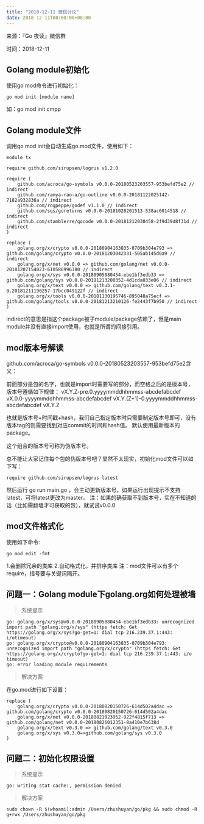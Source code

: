 ```yaml
---
title: "2018-12-11 微信讨论"
date: 2018-12-11T00:00:00+08:00
---
```


来源：『Go 夜读』微信群

时间：2018-12-11

## Golang module初始化
使用go mod命令进行初始化：
```golang
go mod init [module name]
```

如：go mod init cmpp

## Golang module文件
调用go mod init会自动生成go.mod文件，使用如下：

```text
module tx

require github.com/sirupsen/logrus v1.2.0

require (
	github.com/acroca/go-symbols v0.0.0-20180523203557-953befd75e2 // indirect
	github.com/ramya-rao-a/go-outline v0.0.0-20181122025142-7182a932836a // indirect
	github.com/rogpeppe/godef v1.1.0 // indirect
	github.com/sqs/goreturns v0.0.0-20181028201513-538ac6014518 // indirect
	github.com/stamblerre/gocode v0.0.0-20181212030458-2f9d39d8f31d // indirect
)

replace (
	golang.org/x/crypto v0.0.0-20180904163835-0709b304e793 => github.com/golang/crypto v0.0.0-20181203042331-505ab145d0a9 // indirect
	golang.org/x/net v0.0.0 => github.com/golang/net v0.0.0-20181207154023-610586996380 // indirect
	golang.org/x/sys v0.0.0-20180905080454-ebe1bf3edb33 => github.com/golang/sys v0.0.0-20181213200352-4d1cda033e06 // indirect
	golang.org/x/text v0.0.0 => github.com/golang/text v0.3.1-0.20181211190257-17bcc049122f // indirect
	golang.org/x/tools v0.0.0-20181130195746-895048a75ecf => github.com/golang/tools v0.0.0-20181213210126-fe2443f7b950 // indirect
)
```

indirect的意思是指这个package被子module/package依赖了，但是main module并没有直接import使用，也就是所谓的间接引用。

## mod版本号解读
github.com/acroca/go-symbols v0.0.0-20180523203557-953befd75e2含义：

前面部分是包的名字，也就是import时需要写的部分，而空格之后的是版本号，版本号遵循如下规律：
vX.Y.Z-pre.0.yyyymmddhhmmss-abcdefabcdef
vX.0.0-yyyymmddhhmmss-abcdefabcdef
vX.Y.(Z+1)-0.yyyymmddhhmmss-abcdefabcdef
vX.Y.Z

也就是版本号+时间戳+hash，我们自己指定版本时只需要制定版本号即可，没有版本tag的则需要找到对应commit的时间和hash值。
默认使用最新版本的package。

这个组合的版本号可称为伪版本号。

总不能让大家记住每个包的伪版本号吧？显然不太现实，初始化mod文件可以如下写：

```text
require github.com/sirupsen/logrus latest
```

然后运行 go run main.go ，会主动更新版本号，如果运行出现提示不支持latest，可将latest更改为master。
注：如果的确获取不到版本号，实在不知道的话（比如需翻墙才可获取的包），就试试v0.0.0

## mod文件格式化
使用如下命令:

```golang
go mod edit -fmt
```

1.会删除冗余的类库
2.自动格式化，并排序类库
注：mod文件可以有多个require，括号要与关键词隔开。

## 问题一：Golang module下golang.org如何处理被墙

>系统提示

```text
go: golang.org/x/sys@v0.0.0-20180905080454-ebe1bf3edb33: unrecognized import path "golang.org/x/sys" (https fetch: Get https://golang.org/x/sys?go-get=1: dial tcp 216.239.37.1:443: i/otimeout)
go: golang.org/x/crypto@v0.0.0-20180904163835-0709b304e793: unrecognized import path "golang.org/x/crypto" (https fetch: Get https://golang.org/x/crypto?go-get=1: dial tcp 216.239.37.1:443: i/o timeout)
go: error loading module requirements
```

>解决方案

在go.mod进行如下设置：

```text
replace (
    golang.org/x/crypto v0.0.0-20180820150726-614d502a4dac => github.com/golang/crypto v0.0.0-20180820150726-614d502a4dac
    golang.org/x/net v0.0.0-20180821023952-922f4815f713 => github.com/golang/net v0.0.0-20180826012351-8a410e7b638d
    golang.org/x/text v0.3.0 => github.com/golang/text v0.3.0
    golang.org/x/sys v0.3.0=>github.com/golang/sys v0.3.0
)
```

## 问题二：初始化权限设置
>系统提示

```text
go: writing stat cache:, permission denied
```

>解决方案

```shell
sudo chown -R $(whoami):admin /Users/zhushuyan/go/pkg && sudo chmod -R g+rwx /Users/zhushuyan/go/pkg
```

